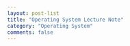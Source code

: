 ```yaml
---
layout: post-list
title: "Operating System Lecture Note"
category: "Operating System"
comments: false
---
```

